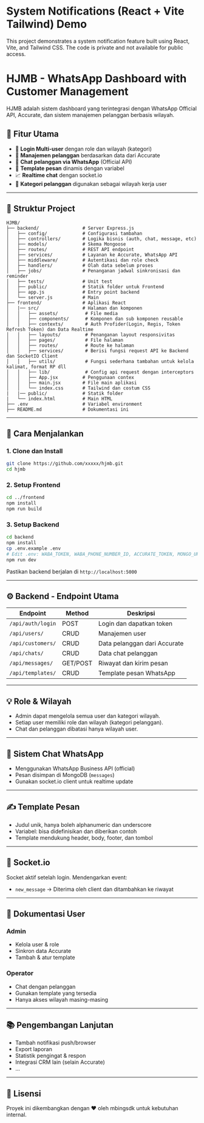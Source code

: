 # System Notifications (React + Vite Tailwind) Demo

This project demonstrates a system notification feature built using React, Vite, and Tailwind CSS. The code is private and not available for public access.

# HJMB - WhatsApp Dashboard with Customer Management

HJMB adalah sistem dashboard yang terintegrasi dengan WhatsApp Official API, Accurate, dan sistem manajemen pelanggan berbasis wilayah.

## 🔧 Fitur Utama

- 🔐 **Login Multi-user** dengan role dan wilayah (kategori)
- 👥 **Manajemen pelanggan** berdasarkan data dari Accurate
- 💬 **Chat pelanggan via WhatsApp** (Official API)
- 📑 **Template pesan** dinamis dengan variabel
- 📈 **Realtime chat** dengan socket.io
- 📂 **Kategori pelanggan** digunakan sebagai wilayah kerja user

---

## 📁 Struktur Project

```
HJMB/
├── backend/                # Server Express.js
│   ├── config/             # Configurasi tambahan
│   ├── controllers/        # Logika bisnis (auth, chat, message, etc)
│   ├── models/             # Skema Mongoose
│   ├── routes/             # REST API endpoint
│   ├── services/           # Layanan ke Accurate, WhatsApp API
│   ├── middleware/         # Autentikasi dan role check
│   ├── handlers/           # Olah data sebelum proses
│   ├── jobs/               # Penanganan jadwal sinkronisasi dan reminder
│   ├── tests/              # Unit test
│   ├── public/             # Statik folder untuk Frontend
│   ├── app.js              # Entry point backend
│   └── server.js           # Main
├── frontend/               # Aplikasi React
│   |── src/                # Halaman dan komponen
│   │   ├── assets/          # File media
│   │   ├── components/      # Komponen dan sub komponen reusable
│   │   ├── contexts/        # Auth Profider(Login, Regis, Token Refresh Token) dan Data Realtime
│   │   ├── layouts/         # Penanganan layout responsivitas
│   │   ├── pages/           # File halaman
│   │   ├── routes/          # Route ke halaman
│   │   ├── services/        # Berisi fungsi request API ke Backend dan SocketIO Client
│   │   ├── utils/           # Fungsi sederhana tambahan untuk kelola kalimat, format RP dll
│   │   ├── lib/             # Config api request dengan interceptors
│   │   ├── App.jsx         # Penggunaan contex
│   │   ├── main.jsx        # File main aplikasi
│   │   └── index.css       # Tailwind dan costum CSS
|   |── public/             # Statik folder
|   └── index.html          # Main HTML
├── .env                    # Variabel environment
├── README.md               # Dokumentasi ini
```

---

## 🚀 Cara Menjalankan

### 1. Clone dan Install

```bash
git clone https://github.com/xxxxx/hjmb.git
cd hjmb
```

### 2. Setup Frontend

```bash
cd ../frontend
npm install
npm run build
```

### 3. Setup Backend

```bash
cd backend
npm install
cp .env.example .env
# Edit .env: WABA_TOKEN, WABA_PHONE_NUMBER_ID, ACCURATE_TOKEN, MONGO_URI dll.
npm run dev
```

Pastikan backend berjalan di `http://localhost:5000`

---

## ⚙️ Backend - Endpoint Utama

| Endpoint | Method | Deskripsi |
|----------|--------|-----------|
| `/api/auth/login` | POST | Login dan dapatkan token |
| `/api/users/` | CRUD | Manajemen user |
| `/api/customers/` | CRUD | Data pelanggan dari Accurate |
| `/api/chats/` | CRUD | Data chat pelanggan |
| `/api/messages/` | GET/POST | Riwayat dan kirim pesan |
| `/api/templates/` | CRUD | Template pesan WhatsApp |

---

## 💡 Role & Wilayah

- Admin dapat mengelola semua user dan kategori wilayah.
- Setiap user memiliki role dan wilayah (kategori pelanggan).
- Chat dan pelanggan dibatasi hanya wilayah user.

---

## 💬 Sistem Chat WhatsApp

- Menggunakan WhatsApp Business API (official)
- Pesan disimpan di MongoDB (`messages`)
- Gunakan socket.io client untuk realtime update

---

## ✍️ Template Pesan

- Judul unik, hanya boleh alphanumeric dan underscore
- Variabel: bisa didefinisikan dan diberikan contoh
- Template mendukung header, body, footer, dan tombol

---

## 🔌 Socket.io

Socket aktif setelah login. Mendengarkan event:

- `new_message` → Diterima oleh client dan ditambahkan ke riwayat

---

## 👤 Dokumentasi User

### Admin
- Kelola user & role
- Sinkron data Accurate
- Tambah & atur template

### Operator
- Chat dengan pelanggan
- Gunakan template yang tersedia
- Hanya akses wilayah masing-masing

---

## 📚 Pengembangan Lanjutan

- Tambah notifikasi push/browser
- Export laporan
- Statistik pengingat & respon
- Integrasi CRM lain (selain Accurate)
- ...

---

## 📄 Lisensi

Proyek ini dikembangkan dengan ❤️ oleh mbingsdk untuk kebutuhan internal.